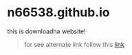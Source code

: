 # n66538.github.io
this is downloadha website!
> for see alternate link follow this [link](http://download-ha.gigfa.com/dl/studio-download-ha/)
